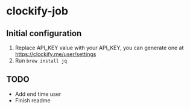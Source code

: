 # clockify-job
## Initial configuration
1. Replace API_KEY value with your API_KEY, you can generate one at https://clockify.me/user/settings
2. Run `brew install jq`

## TODO
- Add end time user
- Finish readme